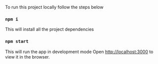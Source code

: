 To run this project locally follow the steps below

### `npm i`

This will install all the project dependencies

### `npm start`

This will run the app in development mode
Open [http://localhost:3000](http://localhost:3000) to view it in the browser.